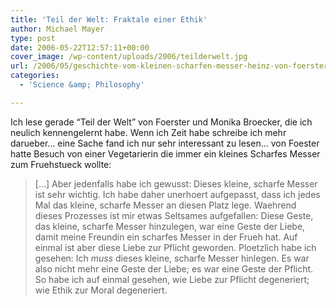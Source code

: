 ```yaml
---
title: 'Teil der Welt: Fraktale einer Ethik'
author: Michael Mayer
type: post
date: 2006-05-22T12:57:11+00:00
cover_image: /wp-content/uploads/2006/teilderwelt.jpg
url: /2006/05/geschichte-vom-kleinen-scharfen-messer-heinz-von-foerster/
categories:
  - 'Science &amp; Philosophy'

---
```

Ich lese gerade &#8220;Teil der Welt&#8221; von Foerster und Monika Broecker, die ich neulich kennengelernt habe. Wenn ich Zeit habe schreibe ich mehr darueber&#8230; eine Sache fand ich nur sehr interessant zu lesen&#8230; von Foester hatte Besuch von einer Vegetarierin die immer ein kleines Scharfes Messer zum Fruehstueck wollte:

> [&#8230;] Aber jedenfalls habe ich gewusst: Dieses kleine, scharfe Messer ist sehr wichtig. Ich habe daher unerhoert aufgepasst, dass ich jedes Mal das kleine, scharfe Messer an diesen Platz lege. Waehrend dieses Prozesses ist mir etwas Seltsames aufgefallen: Diese Geste, das kleine, scharfe Messer hinzulegen, war eine Geste der Liebe, damit meine Freundin ein scharfes Messer in der Frueh hat. Auf einmal ist aber diese Liebe zur Pflicht geworden. Ploetzlich habe ich gesehen: Ich _muss_ dieses kleine, scharfe Messer hinlegen. Es war also nicht mehr eine Geste der Liebe; es war eine Geste der Pflicht. So habe ich auf einmal gesehen, wie Liebe zur Pflicht degeneriert; wie Ethik zur Moral degeneriert.